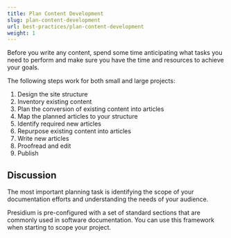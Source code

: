 ```yaml
---
title: Plan Content Development
slug: plan-content-development
url: best-practices/plan-content-development
weight: 1
---
```


Before you write any content, spend some time anticipating what tasks you need to perform and make sure you have the 
time and resources to achieve your goals.

The following steps work for both small and large projects:

1. Design the site structure
1. Inventory existing content
1. Plan the conversion of existing content into articles
1. Map the planned articles to your structure
1. Identify required new articles
1. Repurpose existing content into articles
1. Write new articles
1. Proofread and edit
1. Publish

## Discussion

The most important planning task is identifying the scope of your documentation efforts and understanding the needs 
of your audience.

Presidium is pre-configured with a set of standard sections that are commonly used in software documentation. 
You can use this framework when starting to scope your project.
